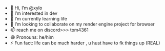 - 👋 Hi, I’m @xylo
- 👀 I’m interested in dev
- 🌱 I’m currently learning life
- 💞️ I’m looking to collaborate on my render engine project for browser
- 📫 reach me on discord>>> tom4361
-  😄 Pronouns: he/him
- ⚡ Fun fact: life can be much harder , u hust have to fk things up (REAL)

<!---
ihatesaksham/ihatesaksham is a ✨ special ✨ repository because its `README.md` (this file) appears on your GitHub profile.
You can click the Preview link to take a look at your changes.
--->
